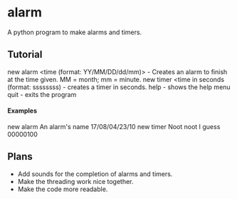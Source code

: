 # alarm
A python program to make alarms and timers.

## Tutorial
new alarm <alarm name> <time (format: YY/MM/DD/dd/mm)> - Creates an alarm to finish at the time given. MM = month; mm = minute.
new timer <timer name> <time in seconds (format: ssssssss) - creates a timer in seconds.
help - shows the help menu
quit - exits the program

#### Examples
new alarm An alarm's name 17/08/04/23/10
new timer Noot noot I guess 00000100

## Plans
- Add sounds for the completion of alarms and timers.
- Make the threading work nice together.
- Make the code more readable.
